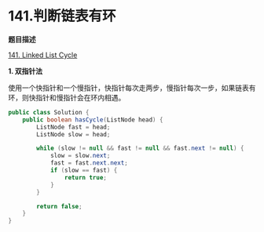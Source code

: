 # 141.判断链表有环

**题目描述**

[141. Linked List Cycle](https://leetcode.com/problems/linked-list-cycle/)

**1. 双指针法**

使用一个快指针和一个慢指针，快指针每次走两步，慢指针每次一步，如果链表有环，则快指针和慢指针会在环内相遇。

```java
public class Solution {
    public boolean hasCycle(ListNode head) {
        ListNode fast = head;
        ListNode slow = head;

        while (slow != null && fast != null && fast.next != null) {
            slow = slow.next;
            fast = fast.next.next;
            if (slow == fast) {
                return true;
            }
        }

        return false;
    }
}
```